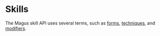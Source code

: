 # Skills

The Magus skill API uses several terms, such
as [forms](forms.md), [techniques](techniques/index.md),
and [modifiers](modifiers.md).
